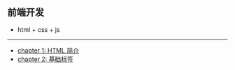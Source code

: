 ## 前端开发

- html + css + js

---

- [chapter 1: HTML 简介](./docs/html_intro.md)
- [chapter 2: 基础标签](./docs//basic_tag.md)